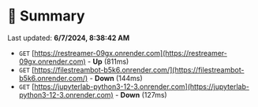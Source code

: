 # 📖 Summary
Last updated: **6/7/2024, 8:38:42 AM**

- `GET` [https://restreamer-09gx.onrender.com](https://restreamer-09gx.onrender.com) - **Up** (811ms)
- `GET` [https://filestreambot-b5k6.onrender.com/](https://filestreambot-b5k6.onrender.com/) - **Down** (144ms)
- `GET` [https://jupyterlab-python3-12-3.onrender.com](https://jupyterlab-python3-12-3.onrender.com) - **Down** (127ms)
